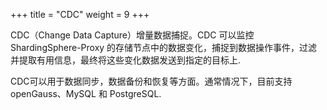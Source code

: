 +++
title = "CDC"
weight = 9
+++

CDC（Change Data Capture）增量数据捕捉。CDC 可以监控 ShardingSphere-Proxy 的存储节点中的数据变化，捕捉到数据操作事件，过滤并提取有用信息，最终将这些变化数据发送到指定的目标上.

CDC可以用于数据同步，数据备份和恢复等方面。通常情况下，目前支持 openGauss、MySQL 和 PostgreSQL.
